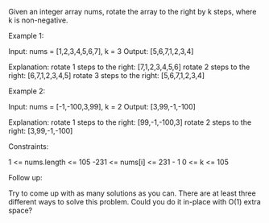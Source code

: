 Given an integer array nums, rotate the array to the right by k steps, where k is non-negative.

 Example 1:

Input: nums = [1,2,3,4,5,6,7], k = 3
Output: [5,6,7,1,2,3,4]

Explanation:
rotate 1 steps to the right: [7,1,2,3,4,5,6]
rotate 2 steps to the right: [6,7,1,2,3,4,5]
rotate 3 steps to the right: [5,6,7,1,2,3,4]

Example 2:

Input: nums = [-1,-100,3,99], k = 2
Output: [3,99,-1,-100]

Explanation: 
rotate 1 steps to the right: [99,-1,-100,3]
rotate 2 steps to the right: [3,99,-1,-100]
 

Constraints:

1 <= nums.length <= 105
-231 <= nums[i] <= 231 - 1
0 <= k <= 105
 

Follow up:

Try to come up with as many solutions as you can. There are at least three different ways to solve this problem.
Could you do it in-place with O(1) extra space? 
